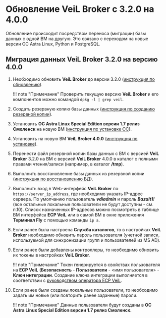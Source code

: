 # Обновление VeiL Broker с 3.2.0 на 4.0.0

Обновление происходит посредством переноса (миграции) базы данных с одной ВМ на другую. Это связано с переходом 
на новые версии ОС Astra Linux, Python и PostgreSQL.

## Миграция данных VeiL Broker 3.2.0 на версию 4.0.0

1. Необходимо обновить **VeiL Broker** до версии 3.2.0 ([инструкция по обновлению](update_v3.md)).

    !!! note "Примечание"
        Проверить текущую версию **VeiL Broker** и его компонентов можно командой `dpkg -l | grep veil`.

2. Создать резервную копию базы данных ([инструкция по созданию резервной копии](backup.md)).

3. Установить **ОС Astra Linux Special Edition версии 1.7 релиз Смоленск** на новую ВМ 
([инструкция по установке ОС](../engineer_guide/install_os/1-7.md)).

4. Установить на новую ВМ **VeiL Broker 4.0.0** ([инструкция по установке](install_v3.md)).

5. Перенести файл резервной копии базы данных с ВМ с версией **VeiL Broker** 3.2.0 на ВМ с версией **VeiL Broker** 4.0.0
в каталог с полными правами чтения/записи (например, в каталог **/tmp**).

6. Выполнить восстановление базы данных из резервной копии ([инструкция по восстановлению БД](backup_db/ver_3_2_0/creating_db.md)).

7. Выполнить вход в Web-интерфейс **VeiL Broker** по `https://server_ip_address`, где необходимо указать IP-адрес сервера. 
По умолчанию пользователь **_vdiadmin_** и пароль **_Bazalt1!_** 
(все остальные локальные пользователи не будут доступны - см. п.10). Список назначенных IP-адресов можно посмотреть в 
таблице ВМ интерфейса **ECP VeiL** или в самой ВМ в окне приложения **Терминал Fly** с помощью команды `ip a`.

8. Если ранее была настроена **Служба каталогов**, то в настройках **VeiL Broker** необходимо обновить пароль пользователя 
(учетной записи, используемой для синхронизации групп и пользователей из MS AD).

9. Если ранее были добавлены контроллеры, то необходимо обновить их токены в настройках **VeiL Broker**.

    !!! note "Примечание"
        Токен генерируется в свойствах пользователя на **ECP VeiL** (**Безопасность** - **Пользователи** - <имя пользователя> - **Ключ интеграции**. 
        Создание ключа интеграции выполняется в соответствии с 
        [руководством оператора ECP VeiL](https://veil.mashtab.org/docs/latest/base/operator_guide/security/users/#_10).

10. Если ранее были созданы локальные пользователи, то необходимо задать им новые (или повторить ранее заданные) пароли. 

    !!! note "Примечание"
        Данные пользователи будут созданы в **ОС Astra Linux Special Edition версии 1.7 релиз Смоленск**.
